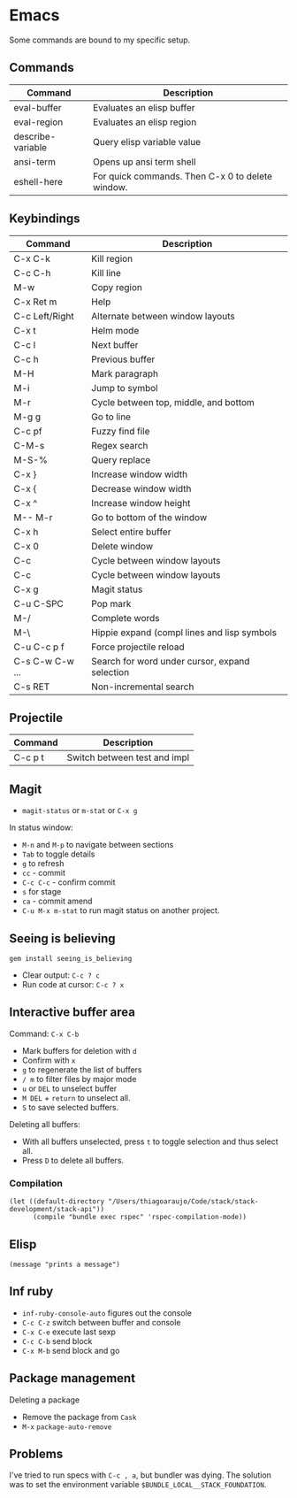 # Emacs

Some commands are bound to my specific setup.

## Commands

| Command           | Description                                      |
|-------------------|--------------------------------------------------|
| eval-buffer       | Evaluates an elisp buffer                        |
| eval-region       | Evaluates an elisp region                        |
| describe-variable | Query elisp variable value                       |
| ansi-term         | Opens up ansi term shell                         |
| eshell-here       | For quick commands. Then C-x 0 to delete window. |

## Keybindings

| Command         | Description                                    |
|-----------------|------------------------------------------------|
| C-x C-k         | Kill region                                    |
| C-c C-h         | Kill line                                      |
| M-w             | Copy region                                    |
| C-x Ret m       | Help                                           |
| C-c Left/Right  | Alternate between window layouts               |
| C-x t           | Helm mode                                      |
| C-c l           | Next buffer                                    |
| C-c h           | Previous buffer                                |
| M-H             | Mark paragraph                                 |
| M-i             | Jump to symbol                                 |
| M-r             | Cycle between top, middle, and bottom          |
| M-g g           | Go to line                                     |
| C-c pf          | Fuzzy find file                                |
| C-M-s           | Regex search                                   |
| M-S-%           | Query replace                                  |
| C-x }           | Increase window width                          |
| C-x {           | Decrease window width                          |
| C-x ^           | Increase window height                         |
| M-- M-r         | Go to bottom of the window                     |
| C-x h           | Select entire buffer                           |
| C-x 0           | Delete window                                  |
| C-c <Left>      | Cycle between window layouts                   |
| C-c <Right>     | Cycle between window layouts                   |
| C-x g           | Magit status                                   |
| C-u C-SPC       | Pop mark                                       |
| M-/             | Complete words                                 |
| M-\             | Hippie expand (compl lines and lisp symbols    |
| C-u C-c p f     | Force projectile reload                        |
| C-s C-w C-w ... | Search for word under cursor, expand selection |
| C-s RET         | Non-incremental search                         |

## Projectile

| Command        | Description                      |
|----------------|----------------------------------|
| C-c p t        | Switch between test and impl     |

## Magit

- `magit-status` or `m-stat` or `C-x g`

In status window:

- `M-n` and `M-p` to navigate between sections
- `Tab` to toggle details
- `g` to refresh
- `cc` - commit
- `C-c C-c` - confirm commit
- `s` for stage
- `ca` - commit amend
- `C-u M-x m-stat` to run magit status on another project.

## Seeing is believing

`gem install seeing_is_believing`

- Clear output: `C-c ? c`
- Run code at cursor: `C-c ? x`

## Interactive buffer area

Command: `C-x C-b`

- Mark buffers for deletion with `d`
- Confirm with `x`
- `g` to regenerate the list of buffers
- `/ m` to filter files by major mode
- `u` or `DEL` to unselect buffer
- `M DEL` + `return` to unselect all.
- `S` to save selected buffers.

Deleting all buffers:

- With all buffers unselected, press `t` to toggle selection and thus select all.
- Press `D` to delete all buffers.

### Compilation

```elisp
(let ((default-directory "/Users/thiagoaraujo/Code/stack/stack-development/stack-api"))
      (compile "bundle exec rspec" 'rspec-compilation-mode))
```

## Elisp

```elisp
(message "prints a message")
```

## Inf ruby

- `inf-ruby-console-auto` figures out the console
- `C-c C-z` switch between buffer and console
- `C-x C-e` execute last sexp
- `C-c C-b` send block
- `C-x M-b` send block and go

## Package management

Deleting a package

- Remove the package from `Cask`
- `M-x` `package-auto-remove`

## Problems

I've tried to run specs with `C-c , a`, but bundler was dying. The solution was to set the environment variable `$BUNDLE_LOCAL__STACK_FOUNDATION`.
